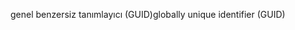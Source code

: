 <span data-ttu-id="be9b9-101">genel benzersiz tanımlayıcı (GUID)</span><span class="sxs-lookup"><span data-stu-id="be9b9-101">globally unique identifier (GUID)</span></span>